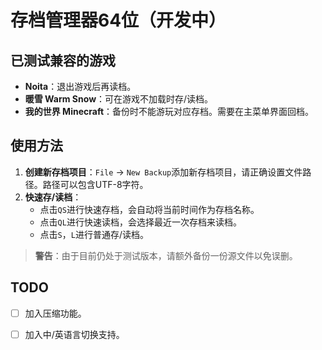 # 存档管理器64位（开发中）

## 已测试兼容的游戏
- **Noita**：退出游戏后再读档。
- **暖雪 Warm Snow**：可在游戏不加载时存/读档。
- **我的世界 Minecraft**：备份时不能游玩对应存档。需要在主菜单界面回档。

## 使用方法
1. **创建新存档项目**：`File` -> `New Backup`添加新存档项目，请正确设置文件路径。路径可以包含UTF-8字符。
2. **快速存/读档**：
   - 点击`QS`进行快速存档，会自动将当前时间作为存档名称。
   - 点击`QL`进行快速读档，会选择最近一次存档来读档。
   - 点击`S`，`L`进行普通存/读档。
   
> **警告**：由于目前仍处于测试版本，请额外备份一份源文件以免误删。

## TODO
- [ ] 加入压缩功能。
- [ ] 加入中/英语言切换支持。


